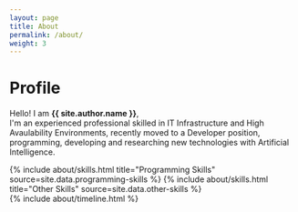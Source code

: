 ```yaml
---
layout: page
title: About
permalink: /about/
weight: 3
---
```


# **Profile**

Hello! I am **{{ site.author.name }}**,<br>
I'm an experienced professional skilled in IT Infrastructure and High Avaulability Environments,
recently moved to a Developer position, programming, developing and researching new technologies
with Artificial Intelligence.<br>

<div class="row">
{% include about/skills.html title="Programming Skills" source=site.data.programming-skills %}
{% include about/skills.html title="Other Skills" source=site.data.other-skills %}
</div>

<div class="row">
{% include about/timeline.html %}
</div>